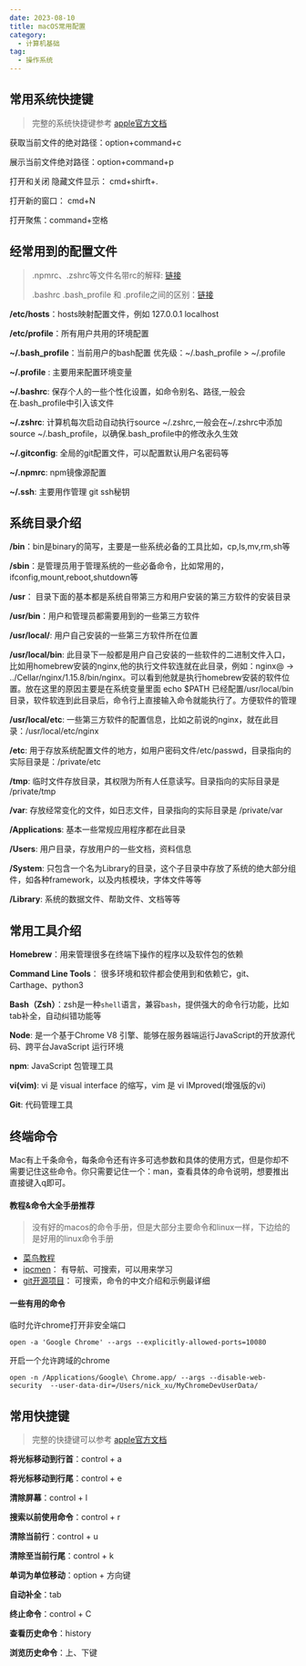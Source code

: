 ```yaml
---
date: 2023-08-10
title: macOS常用配置
category:
  - 计算机基础
tag:
  - 操作系统
---
```


## 常用系统快捷键

> 完整的系统快捷键参考 [apple官方文档](https://support.apple.com/zh-cn/HT201236)

获取当前文件的绝对路径：option+command+c 

展示当前文件绝对路径：option+command+p 

打开和关闭 隐藏文件显示： cmd+shirft+.

打开新的窗口： cmd+N

打开聚焦：command+空格

## 经常用到的配置文件

>.npmrc、.zshrc等文件名带rc的解释: [链接](https://www.cnblogs.com/hhddd-1024/p/16138103.html)
>
>.bashrc .bash_profile 和 .profile之间的区别：[链接](https://zhuanlan.zhihu.com/p/513257481)

**/etc/hosts**：hosts映射配置文件，例如  127.0.0.1	localhost

**/etc/profile**：所有用户共用的环境配置

**~/.bash_profile**：当前用户的bash配置  优先级：~/.bash_profile > ~/.profile

**~/.profile** : 主要用来配置环境变量

**~/.bashrc**:  保存个人的一些个性化设置，如命令别名、路径,一般会在.bash_profile中引入该文件

**~/.zshrc**: 计算机每次启动自动执行source ~/.zshrc,一般会在~/.zshrc中添加source ~/.bash_profile，以确保.bash_profile中的修改永久生效

**~/.gitconfig**: 全局的git配置文件，可以配置默认用户名密码等

**~/.npmrc**: npm镜像源配置

**~/.ssh**: 主要用作管理 git ssh秘钥

## 系统目录介绍

**/bin**：bin是binary的简写，主要是一些系统必备的工具比如，cp,ls,mv,rm,sh等

**/sbin**：是管理员用于管理系统的一些必备命令，比如常用的，ifconfig,mount,reboot,shutdown等

**/usr**： 目录下面的基本都是系统自带第三方和用户安装的第三方软件的安装目录

**/usr/bin**：用户和管理员都需要用到的一些第三方软件

**/usr/local/**: 用户自己安装的一些第三方软件所在位置

**/usr/local/bin**: 此目录下一般都是用户自己安装的一些软件的二进制文件入口，比如用homebrew安装的nginx,他的执行文件软连就在此目录，例如：nginx@ -> ../Cellar/nginx/1.15.8/bin/nginx。可以看到他就是执行homebrew安装的软件位置。放在这里的原因主要是在系统变量里面 echo $PATH 已经配置/usr/local/bin 目录，软件软连到此目录后，命令行上直接输入命令就能执行了。方便软件的管理

**/usr/local/etc**: 一些第三方软件的配置信息，比如之前说的nginx，就在此目录：/usr/local/etc/nginx

**/etc**: 用于存放系统配置文件的地方，如用户密码文件/etc/passwd，目录指向的实际目录是：/private/etc

**/tmp**: 临时文件存放目录，其权限为所有人任意读写。目录指向的实际目录是 /private/tmp 

**/var**: 存放经常变化的文件，如日志文件，目录指向的实际目录是 /private/var

**/Applications**: 基本一些常规应用程序都在此目录

**/Users**: 用户目录，存放用户的一些文档，资料信息

**/System**: 只包含一个名为Library的目录，这个子目录中存放了系统的绝大部分组件，如各种framework，以及内核模块，字体文件等等

**/Library**: 系统的数据文件、帮助文件、文档等等

## 常用工具介绍

**Homebrew**：用来管理很多在终端下操作的程序以及软件包的依赖

**Command Line Tools**： 很多环境和软件都会使用到和依赖它，git、Carthage、python3

**Bash（Zsh）**：zsh是一种`shell`语言，兼容`bash`，提供强大的命令行功能，比如tab补全，自动纠错功能等

**Node**: 是一个基于Chrome V8 引擎、能够在服务器端运行JavaScript的开放源代码、跨平台JavaScript 运行环境

**npm**: JavaScript 包管理工具

**vi(vim)**: vi 是 visual interface 的缩写，vim 是 vi IMproved(增强版的vi)

**Git**: 代码管理工具

## 终端命令

Mac有上千条命令，每条命令还有许多可选参数和具体的使用方式，但是你却不需要记住这些命令。你只需要记住一个：man，查看具体的命令说明，想要推出直接键入q即可。

#### 教程&命令大全手册推荐

> 没有好的macos的命令手册，但是大部分主要命令和linux一样，下边给的是好用的linux命令手册

- [菜鸟教程](https://www.runoob.com/linux/linux-command-manual.html)
- [ipcmen](https://ipcmen.com/category/shell-course)： 有导航、可搜索，可以用来学习
- [git开源项目](https://jaywcjlove.gitee.io/linux-command/)： 可搜索，命令的中文介绍和示例最详细

#### 一些有用的命令

临时允许chrome打开非安全端口

```shell
open -a 'Google Chrome' --args --explicitly-allowed-ports=10080
```

开启一个允许跨域的chrome

```shell
open -n /Applications/Google\ Chrome.app/ --args --disable-web-security  --user-data-dir=/Users/nick_xu/MyChromeDevUserData/
```

## 常用快捷键

> 完整的快捷键可以参考 [apple官方文档](https://support.apple.com/zh-cn/guide/terminal/trmlshtcts/mac)

**将光标移动到行首**：control + a

**将光标移动到行尾**：control + e

**清除屏幕**：control + l

**搜索以前使用命令**：control + r

**清除当前行**：control + u

**清除至当前行尾**：control + k

**单词为单位移动**：option + 方向键

**自动补全**：tab

**终止命令**：control + C

**查看历史命令**：history

**浏览历史命令**：上、下键